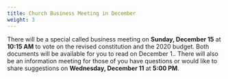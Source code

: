 ```yaml
---
title: Church Business Meeting in December
weight: 3
---
```


There will be a special called business meeting on **Sunday, December 15** at **10:15 AM** to vote on the revised constitution and the 2020 budget. Both documents will be available for you to read on December 1.. There will also be an information meeting for those of you have questions or would like to share suggestions on **Wednesday, December 11** at **5:00 PM**.